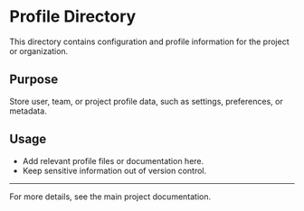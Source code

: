 # Profile Directory

This directory contains configuration and profile information for the project or organization.

## Purpose
Store user, team, or project profile data, such as settings, preferences, or metadata.

## Usage
- Add relevant profile files or documentation here.
- Keep sensitive information out of version control.

---
For more details, see the main project documentation.
